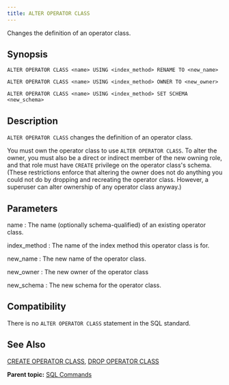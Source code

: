 ```yaml
---
title: ALTER OPERATOR CLASS 
---
```


Changes the definition of an operator class.

## <a id="section2"></a>Synopsis 

``` {#sql_command_synopsis}
ALTER OPERATOR CLASS <name> USING <index_method> RENAME TO <new_name>

ALTER OPERATOR CLASS <name> USING <index_method> OWNER TO <new_owner>

ALTER OPERATOR CLASS <name> USING <index_method> SET SCHEMA <new_schema>
```

## <a id="section3"></a>Description 

`ALTER OPERATOR CLASS` changes the definition of an operator class.

You must own the operator class to use `ALTER OPERATOR CLASS`. To alter the owner, you must also be a direct or indirect member of the new owning role, and that role must have `CREATE` privilege on the operator class's schema. \(These restrictions enforce that altering the owner does not do anything you could not do by dropping and recreating the operator class. However, a superuser can alter ownership of any operator class anyway.\)

## <a id="section4"></a>Parameters 

name
:   The name \(optionally schema-qualified\) of an existing operator class.

index\_method
:   The name of the index method this operator class is for.

new\_name
:   The new name of the operator class.

new\_owner
:   The new owner of the operator class

new\_schema
:   The new schema for the operator class.

## <a id="section5"></a>Compatibility 

There is no `ALTER OPERATOR CLASS` statement in the SQL standard.

## <a id="section6"></a>See Also 

[CREATE OPERATOR CLASS](CREATE_OPERATOR_CLASS.html), [DROP OPERATOR CLASS](DROP_OPERATOR_CLASS.html)

**Parent topic:** [SQL Commands](../sql_commands/sql_ref.html)

